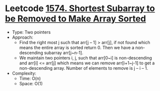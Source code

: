 # Leetcode [1574. Shortest Subarray to be Removed to Make Array Sorted](https://leetcode.com/problems/shortest-subarray-to-be-removed-to-make-array-sorted/)
- Type: Two pointers
- Approach:
	- Find the right most j such that arr[j – 1] > arr[j], if not found which means the entire array is sorted return 0. Then we have a non-descending subarray arr[j~n-1].
	- We maintain two pointers i, j, such that arr[0~i] is non-descending and arr[i] <= arr[j] which means we can remove arr[i+1~j-1] to get a non-descending array. Number of elements to remove is j – i – 1.
- Complexity:
	- Time: O(n)
	- Space: O(1)